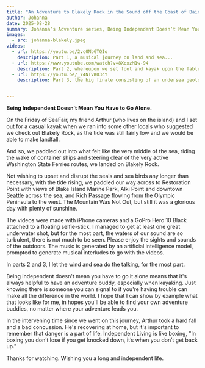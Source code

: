```yaml
---
title: "An Adventure to Blakely Rock in the Sound off the Coast of Bainbridge Island "
author: Johanna
date: 2025-08-28
summary: Johanna’s Adventure series, Being Independent Doesn’t Mean You Have to Go Alone.
images:
  - src: johanna-blakely.jpeg
videos:
  - url: https://youtu.be/2vc0NbGTQIo
    description: Part 1, a musical journey on land and sea...
  - url: https://www.youtube.com/watch?v=8XqxzM1w-94
    description: Part 2, whereupon we set foot and kayak upon the fabled Blakely Rock...
  - url: https://youtu.be/_Y4NTvK03cY
    description: Part 3, the big finale consisting of an undersea geological bridge across the Salish Sea (aka Puget Sound), Sunken Pirate Treasure, Blue Angels on the Distant Horizon, and Sheltered Island Coves.


---
```

**Being Independent Doesn’t Mean You Have to Go Alone.**

On the Friday of SeaFair, my friend Arthur (who lives on the island) and I set out for a casual kayak when we ran into some other locals who suggested we check out Blakely Rock, as the tide was still fairly low and we would be able to make landfall.

And so, we paddled out into what felt like the very middle of the sea, riding the wake of container ships and steering clear of the very active Washington State Ferries routes, we landed on Blakely Rock.

Not wishing to upset and disrupt the seals and sea birds any longer than necessary, with the tide rising, we paddled our way across to Restoration Point with views of Blake Island Marine Park, Alki Point and downtown Seattle across the sea, and Rich Passage flowing from the Olympic Peninsula to the west. The Mountain Was Not Out, but still it was a glorious day with plenty of sunshine.

The videos were made with iPhone cameras and a GoPro Hero 10 Black attached to a floating selfie-stick. I managed to get at least one great underwater shot, but for the most part, the waters of our sound are so turbulent, there is not much to be seen. Please enjoy the sights and sounds of the outdoors. The music is generated by an artificial intelligence model, prompted to generate musical interludes to go with the videos.

In parts 2 and 3, I let the wind and sea do the talking, for the most part.

Being independent doesn't mean you have to go it alone means that it's always helpful to have an adventure buddy, especially when kayaking. Just knowing there is someone you can signal to if you're having trouble can make all the difference in the world. I hope that I can show by example what that looks like for me, in hopes you'll be able to find your own adventure buddies, no matter where your adventure leads you.

In the intervening time since we went on this journey, Arthur took a hard fall and a bad concussion. He's recovering at home, but it's important to remember that danger is a part of life. Independent Living is like boxing, "In boxing you don’t lose if you get knocked down, it’s when you don’t get back up."

Thanks for watching. Wishing you a long and independent life.